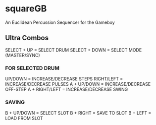 # squareGB
An Euclidean Percussion Sequencer for the Gameboy 

## Ultra Combos
SELECT + UP     =     SELECT DRUM
SELECT + DOWN   =     SELECT MODE (MASTER/SYNC)

### FOR SELECTED DRUM
UP/DOWN         =     INCREASE/DECREASE STEPS 
RIGHT/LEFT      =     INCREASE/DECREASE PULSES 
A + UP/DOWN     =     INCREASE/DECREASE OFF-STEP 
A + RIGHT/LEFT  =     INCREASE/DECREASE SWING 

### SAVING
B + UP/DOWN     =     SELECT SLOT
B + RIGHT       =     SAVE TO SLOT
B + LEFT        =     LOAD FROM SLOT

